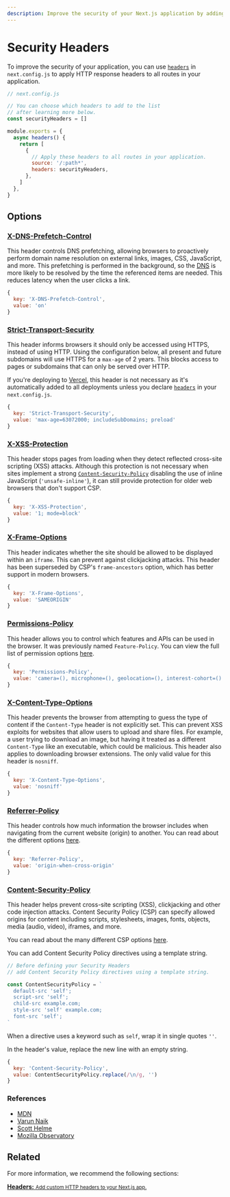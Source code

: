 ```yaml
---
description: Improve the security of your Next.js application by adding HTTP response headers.
---
```


# Security Headers

To improve the security of your application, you can use [`headers`](/docs/api-reference/next.config.js/headers.md) in `next.config.js` to apply HTTP response headers to all routes in your application.

```jsx
// next.config.js

// You can choose which headers to add to the list
// after learning more below.
const securityHeaders = []

module.exports = {
  async headers() {
    return [
      {
        // Apply these headers to all routes in your application.
        source: '/:path*',
        headers: securityHeaders,
      },
    ]
  },
}
```

## Options

### [X-DNS-Prefetch-Control](https://developer.mozilla.org/en-US/docs/Web/HTTP/Headers/X-DNS-Prefetch-Control)

This header controls DNS prefetching, allowing browsers to proactively perform domain name resolution on external links, images, CSS, JavaScript, and more. This prefetching is performed in the background, so the [DNS](https://developer.mozilla.org/en-US/docs/Glossary/DNS) is more likely to be resolved by the time the referenced items are needed. This reduces latency when the user clicks a link.

```jsx
{
  key: 'X-DNS-Prefetch-Control',
  value: 'on'
}
```

### [Strict-Transport-Security](https://developer.mozilla.org/en-US/docs/Web/HTTP/Headers/Strict-Transport-Security)

This header informs browsers it should only be accessed using HTTPS, instead of using HTTP. Using the configuration below, all present and future subdomains will use HTTPS for a `max-age` of 2 years. This blocks access to pages or subdomains that can only be served over HTTP.

If you're deploying to [Vercel](https://vercel.com/docs/edge-network/headers#strict-transport-security), this header is not necessary as it's automatically added to all deployments unless you declare [`headers`](/docs/api-reference/next.config.js/headers.md) in your `next.config.js`.

```jsx
{
  key: 'Strict-Transport-Security',
  value: 'max-age=63072000; includeSubDomains; preload'
}
```

### [X-XSS-Protection](https://developer.mozilla.org/en-US/docs/Web/HTTP/Headers/X-XSS-Protection)

This header stops pages from loading when they detect reflected cross-site scripting (XSS) attacks. Although this protection is not necessary when sites implement a strong [`Content-Security-Policy`](#content-security-policy) disabling the use of inline JavaScript (`'unsafe-inline'`), it can still provide protection for older web browsers that don't support CSP.

```jsx
{
  key: 'X-XSS-Protection',
  value: '1; mode=block'
}
```

### [X-Frame-Options](https://developer.mozilla.org/en-US/docs/Web/HTTP/Headers/X-Frame-Options)

This header indicates whether the site should be allowed to be displayed within an `iframe`. This can prevent against clickjacking attacks. This header has been superseded by CSP's `frame-ancestors` option, which has better support in modern browsers.

```jsx
{
  key: 'X-Frame-Options',
  value: 'SAMEORIGIN'
}
```

### [Permissions-Policy](https://developer.mozilla.org/en-US/docs/Web/HTTP/Headers/Feature-Policy)

This header allows you to control which features and APIs can be used in the browser. It was previously named `Feature-Policy`. You can view the full list of permission options [here](https://www.w3.org/TR/permissions-policy-1/).

```jsx
{
  key: 'Permissions-Policy',
  value: 'camera=(), microphone=(), geolocation=(), interest-cohort=()'
}
```

### [X-Content-Type-Options](https://developer.mozilla.org/en-US/docs/Web/HTTP/Headers/X-Content-Type-Options)

This header prevents the browser from attempting to guess the type of content if the `Content-Type` header is not explicitly set. This can prevent XSS exploits for websites that allow users to upload and share files. For example, a user trying to download an image, but having it treated as a different `Content-Type` like an executable, which could be malicious. This header also applies to downloading browser extensions. The only valid value for this header is `nosniff`.

```jsx
{
  key: 'X-Content-Type-Options',
  value: 'nosniff'
}
```

### [Referrer-Policy](https://scotthelme.co.uk/a-new-security-header-referrer-policy/)

This header controls how much information the browser includes when navigating from the current website (origin) to another. You can read about the different options [here](https://scotthelme.co.uk/a-new-security-header-referrer-policy/).

```jsx
{
  key: 'Referrer-Policy',
  value: 'origin-when-cross-origin'
}
```

### [Content-Security-Policy](https://developer.mozilla.org/en-US/docs/Web/HTTP/CSP)

This header helps prevent cross-site scripting (XSS), clickjacking and other code injection attacks. Content Security Policy (CSP) can specify allowed origins for content including scripts, stylesheets, images, fonts, objects, media (audio, video), iframes, and more.

You can read about the many different CSP options [here](https://developer.mozilla.org/en-US/docs/Web/HTTP/CSP).

You can add Content Security Policy directives using a template string.

```jsx
// Before defining your Security Headers
// add Content Security Policy directives using a template string.

const ContentSecurityPolicy = `
  default-src 'self';
  script-src 'self';
  child-src example.com;
  style-src 'self' example.com;
  font-src 'self';  
`
```

When a directive uses a keyword such as `self`, wrap it in single quotes `''`.

In the header's value, replace the new line with an empty string.

```jsx
{
  key: 'Content-Security-Policy',
  value: ContentSecurityPolicy.replace(/\n/g, '')
}
```

### References

- [MDN](https://developer.mozilla.org)
- [Varun Naik](https://blog.vnaik.com/posts/web-attacks.html)
- [Scott Helme](https://scotthelme.co.uk)
- [Mozilla Observatory](https://observatory.mozilla.org/)

## Related

For more information, we recommend the following sections:

<div class="card">
  <a href="/docs/api-reference/next.config.js/headers.md">
    <b>Headers:</b>
    <small>Add custom HTTP headers to your Next.js app.</small>
  </a>
</div>
